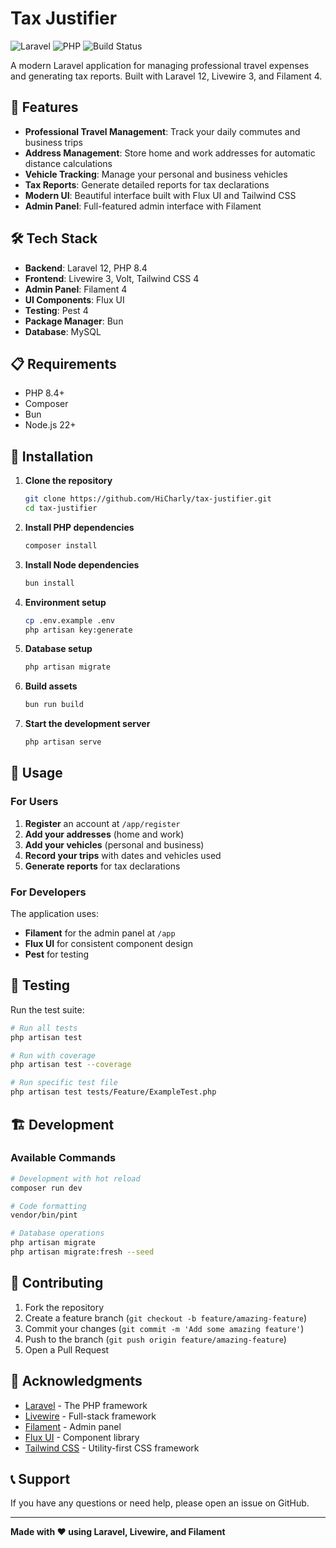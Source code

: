 # Tax Justifier

![Laravel](https://img.shields.io/badge/Laravel-12.x-red?logo=laravel)
![PHP](https://img.shields.io/badge/PHP-8.4-blue?logo=php)
![Build Status](https://img.shields.io/github/actions/workflow/status/hicharly/tax-justifier/tests.yml?branch=main&logo=github)

A modern Laravel application for managing professional travel expenses and generating tax reports. Built with Laravel 12, Livewire 3, and Filament 4.

## 🚀 Features

- **Professional Travel Management**: Track your daily commutes and business trips
- **Address Management**: Store home and work addresses for automatic distance calculations
- **Vehicle Tracking**: Manage your personal and business vehicles
- **Tax Reports**: Generate detailed reports for tax declarations
- **Modern UI**: Beautiful interface built with Flux UI and Tailwind CSS
- **Admin Panel**: Full-featured admin interface with Filament

## 🛠️ Tech Stack

- **Backend**: Laravel 12, PHP 8.4
- **Frontend**: Livewire 3, Volt, Tailwind CSS 4
- **Admin Panel**: Filament 4
- **UI Components**: Flux UI
- **Testing**: Pest 4
- **Package Manager**: Bun
- **Database**: MySQL

## 📋 Requirements

- PHP 8.4+
- Composer
- Bun
- Node.js 22+

## 🚀 Installation

1. **Clone the repository**
   ```bash
   git clone https://github.com/HiCharly/tax-justifier.git
   cd tax-justifier
   ```

2. **Install PHP dependencies**
   ```bash
   composer install
   ```

3. **Install Node dependencies**
   ```bash
   bun install
   ```

4. **Environment setup**
   ```bash
   cp .env.example .env
   php artisan key:generate
   ```

5. **Database setup**
   ```bash
   php artisan migrate
   ```

6. **Build assets**
   ```bash
   bun run build
   ```

7. **Start the development server**
   ```bash
   php artisan serve
   ```

## 🎯 Usage

### For Users

1. **Register** an account at `/app/register`
2. **Add your addresses** (home and work)
3. **Add your vehicles** (personal and business)
4. **Record your trips** with dates and vehicles used
5. **Generate reports** for tax declarations

### For Developers

The application uses:
- **Filament** for the admin panel at `/app`
- **Flux UI** for consistent component design
- **Pest** for testing

## 🧪 Testing

Run the test suite:

```bash
# Run all tests
php artisan test

# Run with coverage
php artisan test --coverage

# Run specific test file
php artisan test tests/Feature/ExampleTest.php
```

## 🏗️ Development

### Available Commands

```bash
# Development with hot reload
composer run dev

# Code formatting
vendor/bin/pint

# Database operations
php artisan migrate
php artisan migrate:fresh --seed
```

## 🤝 Contributing

1. Fork the repository
2. Create a feature branch (`git checkout -b feature/amazing-feature`)
3. Commit your changes (`git commit -m 'Add some amazing feature'`)
4. Push to the branch (`git push origin feature/amazing-feature`)
5. Open a Pull Request

## 🙏 Acknowledgments

- [Laravel](https://laravel.com) - The PHP framework
- [Livewire](https://livewire.laravel.com) - Full-stack framework
- [Filament](https://filamentphp.com) - Admin panel
- [Flux UI](https://fluxui.dev) - Component library
- [Tailwind CSS](https://tailwindcss.com) - Utility-first CSS framework

## 📞 Support

If you have any questions or need help, please open an issue on GitHub.

---

**Made with ❤️ using Laravel, Livewire, and Filament**
